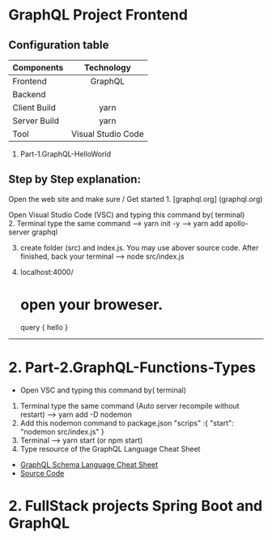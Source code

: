 # GraphQL Project Frontend 


    
   
## Configuration table
  
   | Components  | Technology  | 
   | :---        |    :----:   |   
   | Frontend  | GraphQL  | 
   | Backend   |   |
   | Client Build |yarn|
   | Server Build| yarn |
   | Tool | Visual Studio Code |
 
 
 1. Part-1.GraphQL-HelloWorld
 
 Step by Step explanation: 
 --------------------------------------------------------
  Open the web site and make sure / Get started
    1. [graphql.org] (graphql.org)

  Open Visual Studio Code (VSC) and typing this command by( terminal)  
    2. Terminal type the same command
     --> yarn init -y
     --> yarn add apollo-server graphql
  
  3. create folder (src) and index.js. You may use abover source code. After finished, back your terminal
     --> node src/index.js

  4. localhost:4000/ 
     # open your broweser.
        query {
           hello
        }
   
   
-------------------------------------------------------------------------------------   
   
# 2. Part-2.GraphQL-Functions-Types
 
 * Open VSC and typing this command by( terminal)  
  1. Terminal type the same command (Auto server recompile without restart)
       --> yarn add -D nodemon
  2. Add this nodemon command to package.json
        "scrips" :{
          "start": "nodemon src/index.js" 
         }
  3. Terminal 
       --> yarn start (or npm start)
  4. Type resource of the GraphQL Language Cheat Sheet
        
   * [GraphQL Schema Language Cheat Sheet](https://wehavefaces.net/graphql-shorthand-notation-cheatsheet-17cd715861b6)
   * [Source Code](https://github.com/sogko/graphql-schema-language-cheat-sheet)

         
    
   
   
# 2. FullStack projects Spring Boot and GraphQL 
